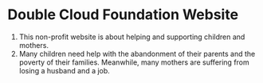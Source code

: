 # Double Cloud Foundation Website

1. This non-profit website is about helping and supporting children and mothers.
2. Many children need help with the abandonment of their parents and the poverty of their families. Meanwhile, many mothers are suffering from losing a husband and a job.
